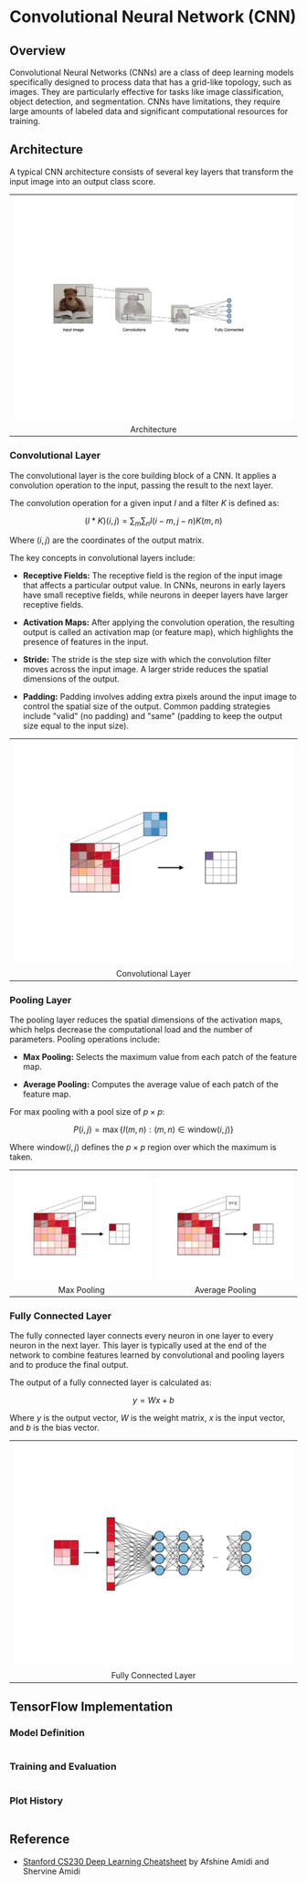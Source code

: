 # Convolutional Neural Network (CNN)

## Overview

Convolutional Neural Networks (CNNs) are a class of deep learning models specifically designed to process data that has a grid-like topology, such as images. They are particularly effective for tasks like image classification, object detection, and segmentation. CNNs have limitations, they require large amounts of labeled data and significant computational resources for training.

## Architecture

A typical CNN architecture consists of several key layers that transform the input image into an output class score.

<table>
    <tr>
        <td><img src="/CNN/img/1.png" width="512"></td>
    </tr>
    <tr>
        <td align="center">Architecture</td>
    </tr>
</table>

### Convolutional Layer

The convolutional layer is the core building block of a CNN. It applies a convolution operation to the input, passing the result to the next layer.

The convolution operation for a given input $I$ and a filter $K$ is defined as:

$$(I * K)(i,j) = \sum_{m}\sum_{n} I(i-m,j-n)K(m,n)$$

Where $(i, j)$ are the coordinates of the output matrix.

The key concepts in convolutional layers include:

- **Receptive Fields:** The receptive field is the region of the input image that affects a particular output value. In CNNs, neurons in early layers have small receptive fields, while neurons in deeper layers have larger receptive fields.

- **Activation Maps:** After applying the convolution operation, the resulting output is called an activation map (or feature map), which highlights the presence of features in the input.

- **Stride:** The stride is the step size with which the convolution filter moves across the input image. A larger stride reduces the spatial dimensions of the output.

- **Padding:** Padding involves adding extra pixels around the input image to control the spatial size of the output. Common padding strategies include "valid" (no padding) and "same" (padding to keep the output size equal to the input size).

<table>
    <tr>
        <td><img src="/CNN/img/2.png" width="512"></td>
    </tr>
    <tr>
        <td align="center">Convolutional Layer</td>
    </tr>
</table>

### Pooling Layer

The pooling layer reduces the spatial dimensions of the activation maps, which helps decrease the computational load and the number of parameters. Pooling operations include:

- **Max Pooling:** Selects the maximum value from each patch of the feature map.

- **Average Pooling:** Computes the average value of each patch of the feature map.

For max pooling with a pool size of $p \times p$:

$$P(i,j) = \max \{ I(m,n) : (m,n) \in \text{window}(i,j) \}$$

Where $\text{window}(i,j)$ defines the $p \times p$ region over which the maximum is taken.

<table>
    <tr>
        <td><img src="/CNN/img/3.png" width="256"></td>
        <td><img src="/CNN/img/4.png" width="256"></td>
    </tr>
    <tr>
        <td align="center">Max Pooling</td>
        <td align="center">Average Pooling</td>
    </tr>
</table>

### Fully Connected Layer

The fully connected layer connects every neuron in one layer to every neuron in the next layer. This layer is typically used at the end of the network to combine features learned by convolutional and pooling layers and to produce the final output.

The output of a fully connected layer is calculated as:

$$y = Wx + b$$

Where $y$ is the output vector, $W$ is the weight matrix, $x$ is the input vector, and $b$ is the bias vector.

<table>
    <tr>
        <td><img src="/CNN/img/5.png" width="512"></td>
    </tr>
    <tr>
        <td align="center">Fully Connected Layer</td>
    </tr>
</table>

## TensorFlow Implementation

### Model Definition

```py

```

### Training and Evaluation

```py

```

### Plot History

```py

```

## Reference

- [Stanford CS230 Deep Learning Cheatsheet](https://stanford.edu/~shervine/teaching/cs-230) by Afshine Amidi and Shervine Amidi
